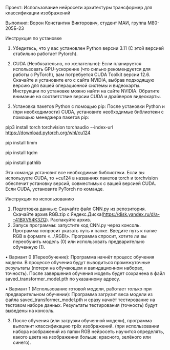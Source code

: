 Проект: Использование нейросети архитектуры трансформер для классификации изображений

Выполнил: Ворон Константин Викторович, студент МАИ, группа М80-205Б-23

Инструкция по установке

1.	Убедитесь, что у вас установлен Python версии 3.11 (С этой версией стабильно работает Pytorch).  
2.	 CUDA (Необязательно, но желательно):
Если планируется использовать GPU-ускорение (что сильно рекомендуется для работы с PyTorch), вам потребуется CUDA
Toolkit версии 12.6. Скачайте и установите его с сайта NVIDIA, выбрав подходящую версию для вашей операционной системы и
видеокарты.  Инструкции по установке можно найти на сайте NVIDIA. Обратите внимание на соответствие версии CUDA и
драйверов видеокарты.

4.	 Установка пакетов Python с помощью pip:
После установки Python и (при необходимости) CUDA, установите необходимые библиотеки с помощью менеджера пакетов pip:

pip3 install torch torchvision torchaudio --index-url https://download.pytorch.org/whl/cu124

pip install timm

pip install tqdm

pip install pathlib

Эта команда установит все необходимые библиотеки.  Если вы используете CUDA, то +cu124 в названиях пакетов torch и 
torchvision обеспечит установку версий, совместимых с вашей версией CUDA. Если CUDA, установите PyTorсh по команде.

Инструкция по использованию
1.	 Подготовка данных: Скачайте файл CNN.py из репозитория. Скачайте архив RGB.zip с Яндекс.Диска(https://disk.yandex.ru/d/a--41BXV54K3ZQ). Распакуйте архив.
2.	Запуск программы: запустите код CNN.py через консоль. Программа попросит указать путь к папке. Введите путь к папке RGB в формате «…\RGB\». Программа спросит, хотите ли вы переобучить модель (0) или использовать предварительно обученную (1).

•	Вариант 0 (Переобучение): Программа начнёт процесс обучения модели. В процессе обучения будут выводиться промежуточные результаты (потери на обучающем и валидационном наборах, точность). После завершения обучения модель будет сохранена в файл saved_transformer_model.pth по указанному адресу.

•	Вариант 1 (Использование готовой модели, работает только при предварительном обучении): Программа загрузит веса модели из файла saved_transformer_model.pth и сразу начнёт тестирование на тестовом наборе данных. Результаты тестирования (точность) будут выведены на консоль.

3.	После обучения (или загрузки обученной модели), программа выполнит классификацию трёх изображений. (при использовании набора изображений из папки RGB нейросеть научится определять, какого цвета на изображении больше: красного, зелёного или синего).
